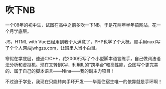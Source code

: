 # 吹下NB
一个08年的初中生，试图在高中之前多吹一下NB，于是花两年半年搞网站，花一个月学底层。

JS，HTML with Vue已经用到我个人满意了，PHP也学了个大概，顺手用nuxt写了个个人网站jwhgzs.com，让班里人当小白鼠。

寒假在学底层，速通C/C++，花2000行写了个小型脚本语言练手，自己做词法语法分析和虚拟机。现在又转到C#，利用IL的“跨平台”和高性能，企图写个更完美的、属于自己的脚本语言——Nina——我的副主力项目！

不过迫于学业，我现在只能转向手环开发——毕竟住宿生唯一的依靠就是手环啊！
